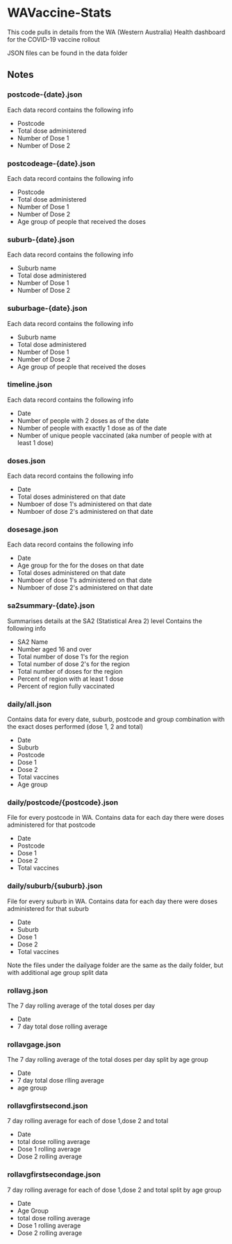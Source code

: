 # WAVaccine-Stats

This code pulls in details from the WA (Western Australia) Health dashboard for the COVID-19 vaccine rollout

JSON files can be found in the data folder

## Notes

### postcode-{date}.json

Each data record contains the following info
- Postcode
- Total dose administered
- Number of Dose 1
- Number of Dose 2

### postcodeage-{date}.json

Each data record contains the following info
- Postcode
- Total dose administered
- Number of Dose 1
- Number of Dose 2
- Age group of people that received the doses

### suburb-{date}.json

Each data record contains the following info
- Suburb name
- Total dose administered
- Number of Dose 1
- Number of Dose 2

### suburbage-{date}.json

Each data record contains the following info
- Suburb name
- Total dose administered
- Number of Dose 1
- Number of Dose 2
- Age group of people that received the doses

### timeline.json

Each data record contains the following info
- Date 
- Number of people with 2 doses as of the date
- Number of people with exactly 1 dose as of the date
- Number of unique people vaccinated (aka number of people with at least 1 dose)

### doses.json

Each data record contains the following info
- Date 
- Total doses administered on that date
- Numboer of dose 1's administered on that date
- Numboer of dose 2's administered on that date

### dosesage.json

Each data record contains the following info
- Date 
- Age group for the for the doses on that date
- Total doses administered on that date
- Numboer of dose 1's administered on that date
- Numboer of dose 2's administered on that date

### sa2summary-{date}.json

Summarises details at the SA2 (Statistical Area 2) level
Contains the following info
- SA2 Name
- Number aged 16 and over
- Total number of dose 1's for the region
- Total number of dose 2's for the region
- Total number of doses for the region
- Percent of region with at least 1 dose
- Percent of region fully vaccinated

### daily/all.json

Contains data for every date, suburb, postcode and group combination with the exact doses performed (dose 1, 2 and total)
- Date
- Suburb
- Postcode
- Dose 1
- Dose 2
- Total vaccines
- Age group

### daily/postcode/{postcode}.json
File for every postcode in WA. Contains data for each day there were doses administered for that postcode
- Date
- Postcode
- Dose 1
- Dose 2
- Total vaccines

### daily/suburb/{suburb}.json
File for every suburb in WA. Contains data for each day there were doses administered for that suburb
- Date
- Suburb
- Dose 1
- Dose 2
- Total vaccines

Note the files under the dailyage folder are the same as the daily folder, but with additional age group split data

### rollavg.json

The 7 day rolling average of the total doses per day
 - Date
 - 7 day total dose rolling average

### rollavgage.json

The 7 day rolling average of the total doses per day split by age group
 - Date
 - 7 day total dose rlling average
 - age group

### rollavgfirstsecond.json

7 day rolling average for each of dose 1,dose 2 and total
 - Date
 - total dose rolling average
 - Dose 1 rolling average
 - Dose 2 rolling average

### rollavgfirstsecondage.json

7 day rolling average for each of dose 1,dose 2 and total split by age group
 - Date
 - Age Group
 - total dose rolling average
 - Dose 1 rolling average
 - Dose 2 rolling average

